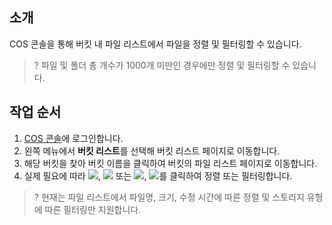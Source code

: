 ## 소개

COS 콘솔을 통해 버킷 내 파일 리스트에서 파일을 정렬 및 필터링할 수 있습니다.

>? 파일 및 폴더 총 개수가 1000개 미만인 경우에만 정렬 및 필터링할 수 있습니다.
>

## 작업 순서

1. [COS 콘솔](https://console.cloud.tencent.com/cos5)에 로그인합니다.
2. 왼쪽 메뉴에서 **버킷 리스트**를 선택해 버킷 리스트 페이지로 이동합니다.
2. 해당 버킷을 찾아 버킷 이름을 클릭하여 버킷의 파일 리스트 페이지로 이동합니다.
3. 실제 필요에 따라 ![](https://main.qcloudimg.com/raw/9cb8c1e8fb00fb0dc31fd7792fd58f04.png), ![](https://main.qcloudimg.com/raw/c58ddef0a2ded480638fb7c63b92b189.png) 또는 ![](https://main.qcloudimg.com/raw/43e6115ed99073c15fcbd7e699aeeb39.png), ![](https://main.qcloudimg.com/raw/495dd77739700bb4ea138f1190bbbfa1.png)를 클릭하여 정렬 또는 필터링합니다.
>? 현재는 파일 리스트에서 파일명, 크기, 수정 시간에 따른 정렬 및 스토리지 유형에 따른 필터링만 지원합니다.
>

